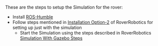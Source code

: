 These are the steps to setup the Simulation for the rover:
* Install [ROS-Humble](https://docs.ros.org/en/humble/Installation.html)
* Follow steps mentioned in [Installation Option-2](https://github.com/RoverRobotics/roverrobotics_ros2?tab=readme-ov-file#recommendedoption-1-using-the-provided-install-script-in-the-rover_install_scripts_ros2-repo) of RoverRobotics for setting up just with the simulation
  * Start the Simulation using the steps described in RoverRobotics [Simulation With Gazebo Steps](https://github.com/RoverRobotics/roverrobotics_ros2?tab=readme-ov-file#simulation-with-gazebo)
